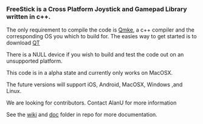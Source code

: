 ### FreeStick is a Cross Platform Joystick and Gamepad Library written in c++. ###
The only requirement to compile the code is [Qmke](http://qt-project.org), a c++ compiler and the corresponding OS you which to build for. The easies way to get started is to download [QT](http://qt-project.org/downloads)
 
There is a NULL device if you wish to build and test the code out on an unsupported platform. 

This code is in a alpha state and currently only works on MacOSX.

The future versions will support iOS, Android, MacOSX, Windows ,and Linux.

We are looking for contributors. Contact AlanU for more information

See the [wiki](https://bitbucket.org/AlanU/freestick/wiki) and [doc](https://bitbucket.org/AlanU/freestick/src/) folder in repo for more documentation.